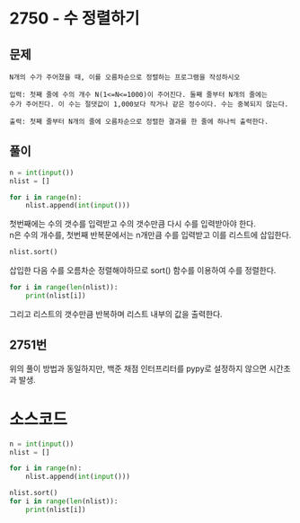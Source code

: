 # 2750 - 수 정렬하기

## 문제
```
N개의 수가 주어졌을 때, 이를 오름차순으로 정렬하는 프로그램을 작성하시오

입력: 첫째 줄에 수의 개수 N(1<=N<=1000)이 주어진다. 둘째 줄부터 N개의 줄에는
수가 주어진다. 이 수는 절댓값이 1,000보다 작거나 같은 정수이다. 수는 중복되지 않는다.

출력: 첫째 줄부터 N개의 줄에 오름차순으로 정렬한 결과를 한 줄에 하나씩 출력한다.
```

## 풀이
```python
n = int(input())
nlist = []

for i in range(n):
    nlist.append(int(input()))
```
첫번째에는 수의 갯수를 입력받고 수의 갯수만큼 다시 수를 입력받아야 한다.   
n은 수의 개수를, 첫번째 반복문에서는 n개만큼 수를 입력받고 이를 리스트에 삽입한다.

```python
nlist.sort()
```
삽입한 다음 수를 오름차순 정렬해야하므로 sort() 함수를 이용하여 수를 정렬한다.

```python
for i in range(len(nlist)):
    print(nlist[i])
```
그리고 리스트의 갯수만큼 반복하며 리스트 내부의 값을 출력한다.

## 2751번
위의 풀이 방법과 동일하지만, 백준 채점 인터프리터를 pypy로 설정하지 않으면 시간초과 발생.

# 소스코드
```py
n = int(input())
nlist = []

for i in range(n):
    nlist.append(int(input()))

nlist.sort()
for i in range(len(nlist)):
    print(nlist[i])
```